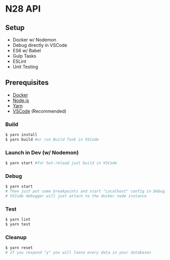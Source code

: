 # N28 API

## Setup
- Docker w/ Nodemon
- Debug directly in VSCode
- ES6 w/ Babel
- Gulp Tasks
- ESLint
- Unit Testing

## Prerequisites
- [Docker](https://www.docker.com/community-edition)
- [Node.js](https://nodejs.org/)
- [Yarn](https://yarnpkg.com/en/docs/install)
- [VSCode](https://code.visualstudio.com) (Recommended)

### Build
```bash
$ yarn install
$ yarn build #or run Build Task in VSCode
```

### Launch in Dev (w/ Nodemon)
```bash
$ yarn start #for hot-reload just build in VSCode
```

### Debug
```bash
$ yarn start
# Then just put some breakpoints and start "Localhost" config in Debug panel
# VSCode debugger will just attach to the docker node instance
```

### Test
```bash
$ yarn lint
$ yarn test
```

### Cleanup
```bash
$ yarn reset
# If you respond "y" you will loose every data in your databases
```